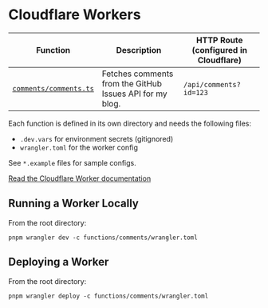 # Cloudflare Workers

| Function                                         | Description                                              | HTTP Route (configured in Cloudflare) |
| ------------------------------------------------ | -------------------------------------------------------- | ------------------------------------- |
| [`comments/comments.ts`](./comments/comments.ts) | Fetches comments from the GitHub Issues API for my blog. | `/api/comments?id=123`                |

Each function is defined in its own directory and needs the following files:

- `.dev.vars` for environment secrets (gitignored)
- `wrangler.toml` for the worker config

See `*.example` files for sample configs.

[Read the Cloudflare Worker documentation](https://developers.cloudflare.com/workers/get-started/quickstarts/)

## Running a Worker Locally

From the root directory:

```
pnpm wrangler dev -c functions/comments/wrangler.toml
```

## Deploying a Worker

From the root directory:

```
pnpm wrangler deploy -c functions/comments/wrangler.toml
```